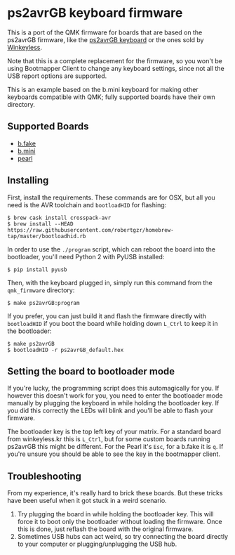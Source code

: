 ps2avrGB keyboard firmware
==========================

This is a port of the QMK firmware for boards that are based on the
ps2avrGB firmware, like the [ps2avrGB
keyboard](https://www.keyclack.com/product/gb-ps2avrgb/) or the ones sold
by [Winkeyless](http://winkeyless.kr/product/ps2avrgb-parts/).

Note that this is a complete replacement for the firmware, so you won't be
using Bootmapper Client to change any keyboard settings, since not all the
USB report options are supported.

This is an example based on the b.mini keyboard for making other keyboards
compatible with QMK; fully supported boards have their own directory.

## Supported Boards

- [b.fake](https://github.com/qmk/qmk_firmware/tree/master/keyboards/bfake)
- [b.mini](https://github.com/qmk/qmk_firmware/tree/master/keyboards/bmini)
- [pearl](https://github.com/qmk/qmk_firmware/tree/master/keyboards/pearl)

## Installing

First, install the requirements. These commands are for OSX, but all you
need is the AVR toolchain and `bootloadHID` for flashing:

```
$ brew cask install crosspack-avr
$ brew install --HEAD https://raw.githubusercontent.com/robertgzr/homebrew-tap/master/bootloadhid.rb
```

In order to use the `./program` script, which can reboot the board into
the bootloader, you'll need Python 2 with PyUSB installed:

```
$ pip install pyusb
```

Then, with the keyboard plugged in, simply run this command from the
`qmk_firmware` directory:

```
$ make ps2avrGB:program
```

If you prefer, you can just build it and flash the firmware directly with
`bootloadHID` if you boot the board while holding down `L_Ctrl` to keep it
in the bootloader:

```
$ make ps2avrGB
$ bootloadHID -r ps2avrGB_default.hex
```

## Setting the board to bootloader mode

If you're lucky, the programming script does this automagically for you. If
however this doesn't work for you, you need to enter the bootloader mode manually
by plugging the keyboard in while holding the bootloader key. If you did this
correctly the LEDs will blink and you'll be able to flash your firmware.

The bootloader key is the top left key of your matrix. For a standard board
from winkeyless.kr this is `L_Ctrl`, but for some custom boards running ps2avrGB
this might be different. For the Pearl it's `Esc`, for a b.fake it is `q`. If 
you're unsure you should be able to see the key in the bootmapper client.


## Troubleshooting

From my experience, it's really hard to brick these boards. But these
tricks have been useful when it got stuck in a weird scenario.

1. Try plugging the board in while holding the bootloader key. This will force 
   it to boot only the bootloader without loading the firmware. Once this is
   done, just reflash the board with the original firmware.
2. Sometimes USB hubs can act weird, so try connecting the board directly
   to your computer or plugging/unplugging the USB hub.
